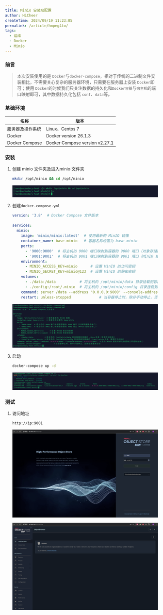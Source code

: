 ```yaml
---
title: Minio 安装及配置
author: HiCheer
createTime: 2024/09/19 11:23:05
permalink: /article/hmpeg4to/
tags:
  - 运维
  - Docker
  - Minio
---
```


### 前言

> 本次安装使用的是 `Docker`与`docker-compose`，相对于传统的二进制文件安装相比，不需要关心复杂的服务器环境，只需要在服务器上安装 `Docker`即可；使用 `Docker`的时候我们只关注数据的持久化和`Docker容器`与`宿主机`的端口映射即可，其中数据持久化包括 `conf`、`data`等。

### 基础环境

| 名称             | 版本                           |
| ---------------- | ------------------------------ |
| 服务器及操作系统 | Linux、Centos 7                |
| Docker           | Docker version 26.1.3          |
| Docker Compose   | Docker Compose version v2.27.1 |

### 安装

1. 创建 minio 文件夹及进入minio 文件夹

   ```bash
   mkdir /opt/minio && cd /opt/minio
   ```
   
   ![image-20240919182500603](assets/image-20240919182500603.png)

2. 创建`docker-compose.yml`

   ```yml
   version: '3.8'  # Docker Compose 文件版本
   
   services:
     minio:
       image: 'minio/minio:latest'  # 使用最新的 MinIO 镜像
       container_name: base-minio   # 容器名称设置为 base-minio
       ports:
         - '9000:9000'  # 将主机的 9000 端口映射到容器的 9000 端口（对象存储服务端口）
         - '9001:9001'  # 将主机的 9001 端口映射到容器的 9001 端口（MinIO 控制台端口）
       environment:
         - MINIO_ACCESS_KEY=minio      # 设置 MinIO 的访问密钥
         - MINIO_SECRET_KEY=minio@123  # 设置 MinIO 的秘密密钥
       volumes:
         - ./data:/data           # 将主机的 /opt/minio/data 目录挂载到容器的 /data 目录（数据存储目录）
         - ./config:/root/.minio  # 将主机的 /opt/minio/config 目录挂载到容器的 /root/.minio 目录（配置文件目录）
       command: server /data --address '0.0.0.0:9000' --console-address '0.0.0.0:9001'  # 启动 MinIO 服务并绑定数据端口和控制台端口
       restart: unless-stopped             # 当容器停止时，除非手动停止，否则总是重新启动
   ```

   ![image-20240919182550367](assets/image-20240919182550367.png)

3. 启动

   ```bash
   docker-compose up -d
   ```

   ![image-20240919182615109](assets/image-20240919182615109.png)

### 测试

1. 访问地址

   ```http
   http://ip:9001
   ```

   ![image-20240919182808274](assets/image-20240919182808274.png)

   ![image-20240919182839258](assets/image-20240919182839258.png)





